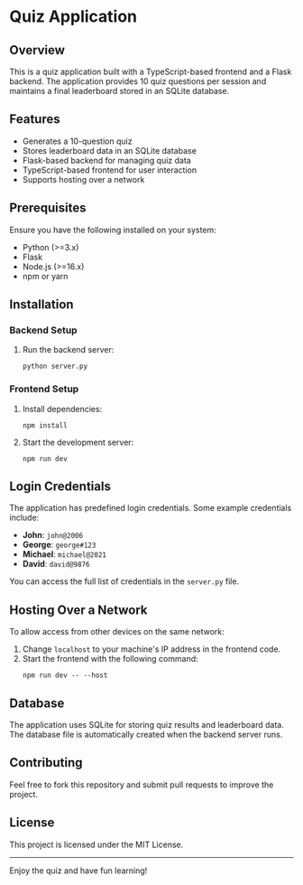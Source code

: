 # Quiz Application

## Overview

This is a quiz application built with a TypeScript-based frontend and a Flask backend. The application provides 10 quiz questions per session and maintains a final leaderboard stored in an SQLite database.

## Features

- Generates a 10-question quiz
- Stores leaderboard data in an SQLite database
- Flask-based backend for managing quiz data
- TypeScript-based frontend for user interaction
- Supports hosting over a network

## Prerequisites

Ensure you have the following installed on your system:

- Python (>=3.x)
- Flask
- Node.js (>=16.x)
- npm or yarn

## Installation

### Backend Setup

1. Run the backend server:
   ```
   python server.py
   ```

### Frontend Setup


1. Install dependencies:
   ```
   npm install
   ```
2. Start the development server:
   ```
   npm run dev
   ```

## Login Credentials

The application has predefined login credentials. Some example credentials include:

- **John**: `john@2006`
- **George**: `george#123`
- **Michael**: `michael@2021`
- **David**: `david@9876`

You can access the full list of credentials in the `server.py` file.

## Hosting Over a Network

To allow access from other devices on the same network:

1. Change `localhost` to your machine's IP address in the frontend code.
2. Start the frontend with the following command:
   ```
   npm run dev -- --host
   ```

## Database

The application uses SQLite for storing quiz results and leaderboard data. The database file is automatically created when the backend server runs.

## Contributing

Feel free to fork this repository and submit pull requests to improve the project.

## License



This project is licensed under the MIT License.

---

Enjoy the quiz and have fun learning!

